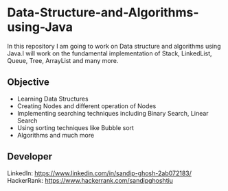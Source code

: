 # Data-Structure-and-Algorithms-using-Java
In this repository I am going to work on Data structure and algorithms using Java.I will work on the fundamental implementation of Stack, LinkedList, Queue, Tree, ArrayList and many more.

## Objective
* Learning Data Structures 
* Creating Nodes and different operation of Nodes
* Implementing searching techniques including Binary Search, Linear Search
* Using sorting techniques like Bubble sort
* Algorithms and much more

## Developer
LinkedIn:  https://www.linkedin.com/in/sandip-ghosh-2ab072183/
HackerRank: https://www.hackerrank.com/sandipghoshtiu

